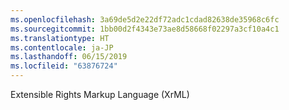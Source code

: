 ```yaml
---
ms.openlocfilehash: 3a69de5d2e22df72adc1cdad82638de35968c6fc
ms.sourcegitcommit: 1bb00d2f4343e73ae8d58668f02297a3cf10a4c1
ms.translationtype: HT
ms.contentlocale: ja-JP
ms.lasthandoff: 06/15/2019
ms.locfileid: "63876724"
---
```

Extensible Rights Markup Language (XrML)
